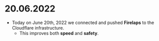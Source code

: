# 20.06.2022
  - Today on June 20th, 2022 we connected and pushed **Firelaps** to the Cloudflare infrastructure.
     - This improves both **speed** and **safety**.

